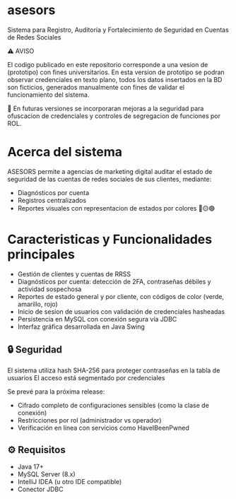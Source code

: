 # asesors
Sistema para Registro, Auditoría y Fortalecimiento de Seguridad en Cuentas de Redes Sociales

⚠️ AVISO 

El codigo publicado en este repositorio corresponde a una vesion de (prototipo) con fines universitarios.
En esta version de prototipo se podran observar credenciales en texto plano, todos los datos insertados en la BD son ficticios, generados manualmente con fines de validar el funcionamiento del sistema.

​🎯 En futuras versiones se incorporaran mejoras a la seguridad para ofuscacion de credenciales y controles de segregacion de funciones por ROL.       


# Acerca del sistema 
ASESORS permite a agencias de marketing digital auditar el estado de seguridad de las cuentas de redes sociales de sus clientes, mediante:
- Diagnósticos por cuenta
- Registros centralizados 
- Reportes visuales con representacion de estados por colores 🔴🟡​🟢

# Caracteristicas y Funcionalidades principales

- Gestión de clientes y cuentas de RRSS
- Diagnósticos por cuenta: detección de 2FA, contraseñas débiles y actividad sospechosa
- Reportes de estado general y por cliente, con códigos de color (verde, amarillo, rojo)
- Inicio de sesion de usuarios con validación de credenciales hasheadas
- Persistencia en MySQL con conexión segura vía JDBC
- Interfaz gráfica desarrollada en Java Swing

## 🔒 Seguridad

El sistema utiliza hash SHA-256 para proteger contraseñas en la tabla de usuarios
El acceso está segmentado por credenciales

Se prevé para la próxima release:
- Cifrado completo de configuraciones sensibles (como la clase de conexión)
- Restricciones por rol (administrador vs operador)
- Verificación en línea con servicios como HaveIBeenPwned

## ⚙️ Requisitos

- Java 17+
- MySQL Server (8.x)
- IntelliJ IDEA (u otro IDE compatible)
- Conector JDBC